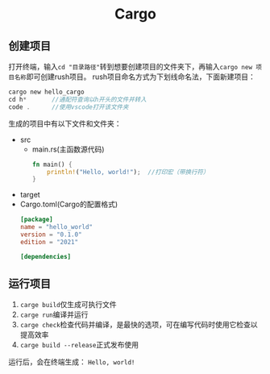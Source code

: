 # <center>Cargo</center>
## 创建项目
打开终端，输入`cd "目录路径"`转到想要创建项目的文件夹下，再输入`cargo new 项目名称`即可创建rush项目。
rush项目命名方式为下划线命名法，下面新建项目：
```c
cargo new hello_cargo
cd h*       //通配符查询以h开头的文件并转入
code .      //使用vscode打开该文件夹
```
生成的项目中有以下文件和文件夹：
+ src
  - main.rs(主函数源代码)
    ```rust
    fn main() {
        println!("Hello, world!");  //打印宏（带换行符）
    }
    ```
+ target
+ Cargo.toml(Cargo的配置格式)
  ```toml
  [package]
  name = "hello_world"
  version = "0.1.0"
  edition = "2021"

  [dependencies]
  ```
## 运行项目
1. `carge build`仅生成可执行文件
2. `carge run`编译并运行
3. `carge check`检查代码并编译，是最快的选项，可在编写代码时使用它检查以提高效率
4. `carge build --release`正式发布使用  

运行后，会在终端生成：
`Hello, world!`